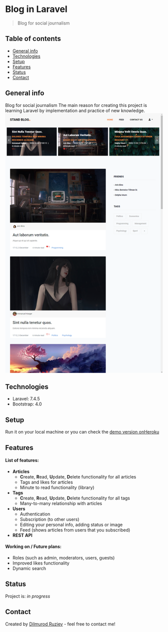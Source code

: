 # Blog in Laravel
> Blog for social journalism

## Table of contents
* [General info](#general-info)
* [Technologies](#technologies)
* [Setup](#setup)
* [Features](#features)
* [Status](#status)
* [Contact](#contact)

## General info
Blog for  social journalism
The main reason for creating this project is learning Laravel by implementation and practice of new knowledge. 
![Example screenshot](./public/storage/photos/laravel.png)

## Technologies
* Laravel: 7.4.5
* Bootstrap: 4.0

## Setup
Run it on your local machine or you can check the [demo version onHeroku](http://blog-in-laravel.herokuapp.com/)

## Features
#### List of features:
* **Articles** 
    * **C**reate, **R**ead, **U**pdate, **D**elete functionality for all articles
    * Tags and likes for articles
    * Minute to read functionality (library)
* **Tags** 
    * **C**reate, **R**ead, **U**pdate, **D**elete functionality for all tags
    * Many-to-many relationship with articles  
* **Users** 
    * Authentication 
    * Subscription (to other users)
    * Editing your personal info, adding status or image
    * Feed (shows articles from users that you subscribed)
* **REST API**

#### Working on / Future plans:
* Roles (such as admin, moderators, users, guests)
* Improved likes functionality
* Dynamic search 

## Status
Project is: _in progress_

## Contact
Created by [Dilmurod Ruziev](tg://resolve?domain=Dilmurod_RD) - feel free to contact me!
